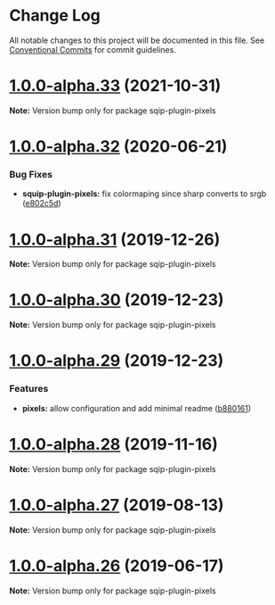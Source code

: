# Change Log

All notable changes to this project will be documented in this file.
See [Conventional Commits](https://conventionalcommits.org) for commit guidelines.

# [1.0.0-alpha.33](https://github.com/axe312ger/sqip/compare/sqip-plugin-pixels@1.0.0-alpha.32...sqip-plugin-pixels@1.0.0-alpha.33) (2021-10-31)

**Note:** Version bump only for package sqip-plugin-pixels





# [1.0.0-alpha.32](https://github.com/axe312ger/sqip/compare/sqip-plugin-pixels@1.0.0-alpha.31...sqip-plugin-pixels@1.0.0-alpha.32) (2020-06-21)


### Bug Fixes

* **squip-plugin-pixels:** fix colormaping since sharp converts to srgb ([e802c5d](https://github.com/axe312ger/sqip/commit/e802c5d5f233e4f2bdb1100c097a4b7d57f6edca))





# [1.0.0-alpha.31](https://github.com/axe312ger/sqip/compare/sqip-plugin-pixels@1.0.0-alpha.30...sqip-plugin-pixels@1.0.0-alpha.31) (2019-12-26)

**Note:** Version bump only for package sqip-plugin-pixels





# [1.0.0-alpha.30](https://github.com/axe312ger/sqip/compare/sqip-plugin-pixels@1.0.0-alpha.29...sqip-plugin-pixels@1.0.0-alpha.30) (2019-12-23)

**Note:** Version bump only for package sqip-plugin-pixels





# [1.0.0-alpha.29](https://github.com/axe312ger/sqip/compare/sqip-plugin-pixels@1.0.0-alpha.28...sqip-plugin-pixels@1.0.0-alpha.29) (2019-12-23)


### Features

* **pixels:** allow configuration and add minimal readme ([b880161](https://github.com/axe312ger/sqip/commit/b880161faa0a53601cd98bc81c899542070587aa))





# [1.0.0-alpha.28](https://github.com/axe312ger/sqip/compare/sqip-plugin-pixels@1.0.0-alpha.27...sqip-plugin-pixels@1.0.0-alpha.28) (2019-11-16)

**Note:** Version bump only for package sqip-plugin-pixels





# [1.0.0-alpha.27](https://github.com/axe312ger/sqip/compare/sqip-plugin-pixels@1.0.0-alpha.26...sqip-plugin-pixels@1.0.0-alpha.27) (2019-08-13)

**Note:** Version bump only for package sqip-plugin-pixels





# [1.0.0-alpha.26](https://github.com/axe312ger/sqip/compare/sqip-plugin-pixels@1.0.0-alpha.25...sqip-plugin-pixels@1.0.0-alpha.26) (2019-06-17)

**Note:** Version bump only for package sqip-plugin-pixels
